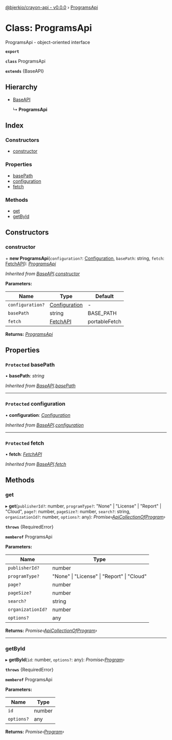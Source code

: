[@bjerkio/crayon-api - v0.0.0](../README.md) › [ProgramsApi](programsapi.md)

# Class: ProgramsApi

ProgramsApi - object-oriented interface

**`export`** 

**`class`** ProgramsApi

**`extends`** {BaseAPI}

## Hierarchy

* [BaseAPI](baseapi.md)

  ↳ **ProgramsApi**

## Index

### Constructors

* [constructor](programsapi.md#constructor)

### Properties

* [basePath](programsapi.md#protected-basepath)
* [configuration](programsapi.md#protected-configuration)
* [fetch](programsapi.md#protected-fetch)

### Methods

* [get](programsapi.md#get)
* [getById](programsapi.md#getbyid)

## Constructors

###  constructor

\+ **new ProgramsApi**(`configuration?`: [Configuration](configuration.md), `basePath`: string, `fetch`: [FetchAPI](../interfaces/fetchapi.md)): *[ProgramsApi](programsapi.md)*

*Inherited from [BaseAPI](baseapi.md).[constructor](baseapi.md#constructor)*

**Parameters:**

Name | Type | Default |
------ | ------ | ------ |
`configuration?` | [Configuration](configuration.md) | - |
`basePath` | string |  BASE_PATH |
`fetch` | [FetchAPI](../interfaces/fetchapi.md) |  portableFetch |

**Returns:** *[ProgramsApi](programsapi.md)*

## Properties

### `Protected` basePath

• **basePath**: *string*

*Inherited from [BaseAPI](baseapi.md).[basePath](baseapi.md#protected-basepath)*

___

### `Protected` configuration

• **configuration**: *[Configuration](configuration.md)*

*Inherited from [BaseAPI](baseapi.md).[configuration](baseapi.md#protected-configuration)*

___

### `Protected` fetch

• **fetch**: *[FetchAPI](../interfaces/fetchapi.md)*

*Inherited from [BaseAPI](baseapi.md).[fetch](baseapi.md#protected-fetch)*

## Methods

###  get

▸ **get**(`publisherId?`: number, `programType?`: "None" | "License" | "Report" | "Cloud", `page?`: number, `pageSize?`: number, `search?`: string, `organizationId?`: number, `options?`: any): *Promise‹[ApiCollectionOfProgram](../interfaces/apicollectionofprogram.md)›*

**`throws`** {RequiredError}

**`memberof`** ProgramsApi

**Parameters:**

Name | Type |
------ | ------ |
`publisherId?` | number |
`programType?` | "None" &#124; "License" &#124; "Report" &#124; "Cloud" |
`page?` | number |
`pageSize?` | number |
`search?` | string |
`organizationId?` | number |
`options?` | any |

**Returns:** *Promise‹[ApiCollectionOfProgram](../interfaces/apicollectionofprogram.md)›*

___

###  getById

▸ **getById**(`id`: number, `options?`: any): *Promise‹[Program](../interfaces/program.md)›*

**`throws`** {RequiredError}

**`memberof`** ProgramsApi

**Parameters:**

Name | Type |
------ | ------ |
`id` | number |
`options?` | any |

**Returns:** *Promise‹[Program](../interfaces/program.md)›*
